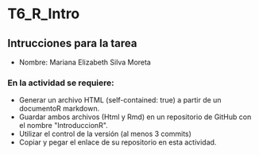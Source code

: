 # T6_R_Intro
## Intrucciones para la tarea 
- Nombre: Mariana Elizabeth Silva Moreta
### En la actividad se requiere:
- Generar un archivo HTML (self-contained: true) a partir de un documentoR markdown.  
- Guardar ambos archivos (Html y Rmd) en un repositorio de GitHub con el nombre "IntroduccionR". 
- Utilizar el control de la versión (al menos 3 commits)
- Copiar y pegar el enlace de su repositorio en esta actividad.
